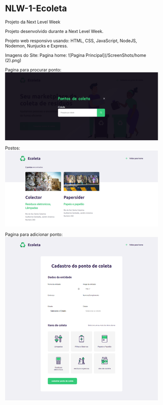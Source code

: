 # NLW-1-Ecoleta
Projeto da Next Level Week

Projeto desenvolvido durante a Next Level Week.

Projeto web responsivo usando: HTML, CSS, JavaScript, NodeJS, Nodemon, Nunjucks e Express.

Imagens do Site:
Pagina home:
![Pagina Principal](/ScreenShots/home (2).png)

Pagina para procurar ponto:
![Adicionar Ponto](/ScreenShots/add-point.png)

Postos:
![Pontos](/ScreenShots/Fpost.png)

Pagina para adicionar ponto:
![Criação de pontos](/ScreenShots/create-point.png)
